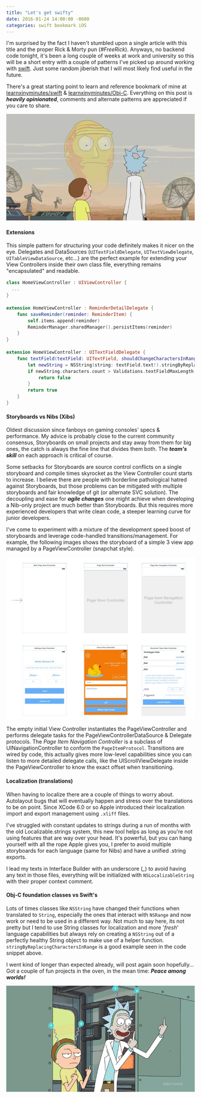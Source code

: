 ```yaml
---
title: "Let's get swifty"
date: 2016-01-24 14:00:00 -0600
categories: swift bookmark iOS
---
```


I'm surprised by the fact I haven't stumbled upon a single article with this title and the proper Rick & Morty pun (*#FreeRick*). Anyways, no backend code tonight, it's been a long couple of weeks at work and university so this will be a short entry with a couple of patterns I've picked up around working with [swift](https://developer.apple.com/swift/). Just some random jiberish that I will most likely find useful in the future.

There's a great starting point to learn and reference bookmark of mine at [learnxinyminutes/swift](https://learnxinyminutes.com/docs/swift/) & [learnxinyminutes/Obj-C](https://learnxinyminutes.com/docs/objective-c/). Everything on this post is ***heavily opinionated***, comments and alternate patterns are appreciated if you care to share.

![Get Schwifty](/assets/get-swifty.jpg "Get Schwifty")

#### Extensions

This simple pattern for structuring your code definitely makes it nicer on the eye. Delegates and DataSources (`UITextFieldDelegate`, `UITextViewDelegate`, `UITableViewDataSource`, etc...) are the perfect example for extending your View Controllers inside their own class file, everything remains "encapsulated" and readable.

```swift
class HomeViewController : UIViewController {
  ...
}

extension HomeViewController : ReminderDetailDelegate {
    func saveReminder(reminder: ReminderItem) {
        self.items.append(reminder)
        ReminderManager.sharedManager().persistItems(reminder)
    }
}

extension HomeViewController : UITextFieldDelegate {
    func textField(textField: UITextField, shouldChangeCharactersInRange range: NSRange, replacementString string: String) -> Bool {
        let newString = NSString(string: textField.text!).stringByReplacingCharactersInRange(range, withString: string)
        if newString.characters.count > Validations.textFieldMaxLength {
            return false
        }
        return true
    }
}
```

#### Storyboards vs Nibs (Xibs)

Oldest discussion since fanboys on gaming consoles' specs & performance. My advice is probably close to the current community consensus, Storyboards on small projects and stay away from them for big ones, the catch is always the fine line that divides them both. The ***team's skill*** on each approach is critical of course.

Some setbacks for Storyboards are source control conflicts on a single storyboard and compile times skyrocket as the View Controller count starts to increase. I believe there are people with borderline pathological hatred against Storyboards, but those problems can be mitigated with multiple storyboards and fair knowledge of git (or alternate SVC solution). The decoupling and ease for ***agile changes*** one might achieve when developing a Nib-only project are much better than Storyboards. But this requires more experienced developers that write clean code, a steeper learning curve for junior developers.

I've come to experiment with a mixture of the development speed boost of storyboards and leverage code-handled transitions/management. For example, the following images shows the storyboard of a simple 3 view app managed by a PageViewController (snapchat style).

![Small Storyboard](/assets/small-storyboard.jpg "Small Storyboard")

The empty initial View Controller instantiates the PageViewController and performs delegate tasks for the PageViewControllerDataSource & Delegate protocols. The *Page Item Navigation Controller* is a subclass of UINavigationController to conform the `PageItemProtocol`. Transitions are wired by code, this actually gives more low-level capabilities since you can listen to more detailed delegate calls, like the UIScrollViewDelegate inside the PageViewController to know the exact offset when transitioning.

#### Localization (translations)

When having to localize there are a couple of things to worry about. Autolayout bugs that will eventually happen and stress over the translations to be on point. Since XCode 6.0 or so Apple introduced their localization import and export management using `.xliff` files.

 I've struggled with constant updates to strings during a run of months with the old Localizable.strings system, this new tool helps as long as you're not using features that are way over your head. It's powerful, but you can hang yourself with all the rope Apple gives you, I prefer to avoid multiple storyboards for each language (same for Nibs) and have a unified .string exports.

I lead my texts in Interface Builder with an underscore (*_*) to avoid having any text in those files, everything will be initialized with `NSLocalizableString` with their proper context comment.

#### Obj-C foundation classes vs Swift's

Lots of times classes like `NSString` have changed their functions when translated to `String`, especially the ones that interact with `NSRange` and now work or need to be used in a different way. Not much to say here, its not pretty but I tend to use String classes for localization and more '*fresh*' language capabilities but always rely on creating a `NSString` out of a perfectly healthy String object to make use of a helper function. `stringByReplacingCharactersInRange` is a good example seen in the code snippet above.

I went kind of longer than expected already, will post again soon hopefully... Got a couple of fun projects in the oven, in the mean time: ***Peace among worlds!***

![Peace among worlds](/assets/peace-among-worlds.gif "Peace among worlds")
